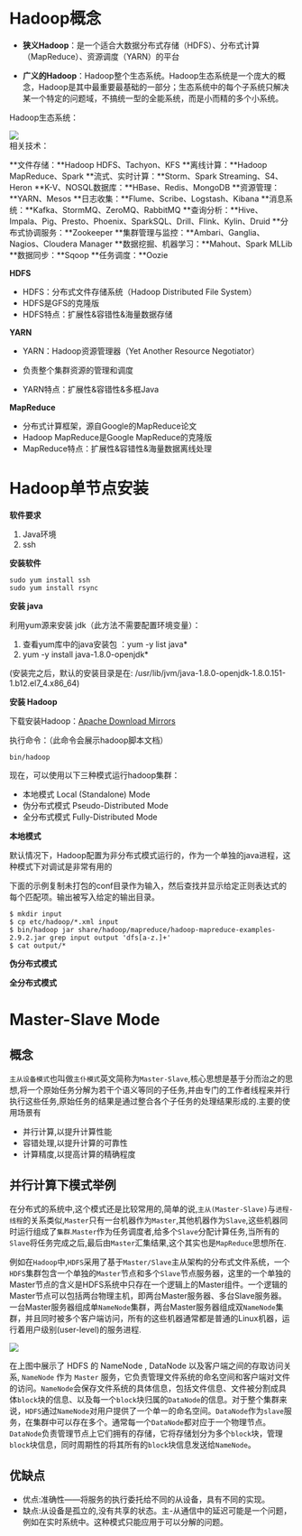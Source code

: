 # Hadoop概念

- **狭义Hadoop**：是一个适合大数据分布式存储（HDFS）、分布式计算（MapReduce）、资源调度（YARN）的平台

- **广义的Hadoop**：Hadoop整个生态系统。Hadoop生态系统是一个庞大的概念，Hadoop是其中最重要最基础的一部分；生态系统中的每个子系统只解决某一个特定的问题域，不搞统一型的全能系统，而是小而精的多个小系统。

Hadoop生态系统：

<div>
    <image src="img/hadoop.png"></image>
</div>
相关技术：

**文件存储：**Hadoop HDFS、Tachyon、KFS
**离线计算：**Hadoop MapReduce、Spark
**流式、实时计算：**Storm、Spark Streaming、S4、Heron
**K-V、NOSQL数据库：**HBase、Redis、MongoDB
**资源管理：**YARN、Mesos
**日志收集：**Flume、Scribe、Logstash、Kibana
**消息系统：**Kafka、StormMQ、ZeroMQ、RabbitMQ
**查询分析：**Hive、Impala、Pig、Presto、Phoenix、SparkSQL、Drill、Flink、Kylin、Druid
**分布式协调服务：**Zookeeper
**集群管理与监控：**Ambari、Ganglia、Nagios、Cloudera Manager
**数据挖掘、机器学习：**Mahout、Spark MLLib
**数据同步：**Sqoop
**任务调度：**Oozie

**HDFS**

- HDFS：分布式文件存储系统（Hadoop Distributed File System）
- HDFS是GFS的克隆版
- HDFS特点：扩展性&容错性&海量数据存储

**YARN**

- YARN：Hadoop资源管理器（Yet Another Resource Negotiator）

- 负责整个集群资源的管理和调度
- YARN特点：扩展性&容错性&多框Java

**MapReduce**

- 分布式计算框架，源自Google的MapReduce论文
- Hadoop MapReduce是Google MapReduce的克隆版
- MapReduce特点：扩展性&容错性&海量数据离线处理

# Hadoop单节点安装

**软件要求**

1. Java环境
2. ssh

**安装软件**

```
sudo yum install ssh
sudo yum install rsync
```

**安装 java**

利用yum源来安装 jdk（此方法不需要配置环境变量）：

1. 查看yum库中的java安装包 ：yum -y list java*
2. yum -y install java-1.8.0-openjdk*

(安装完之后，默认的安装目录是在: /usr/lib/jvm/java-1.8.0-openjdk-1.8.0.151-1.b12.el7_4.x86_64)

**安装 Hadoop**

下载安装Hadoop：[Apache Download Mirrors](http://www.apache.org/dyn/closer.cgi/hadoop/common/)

执行命令：（此命令会展示hadoop脚本文档）

```
bin/hadoop
```

现在，可以使用以下三种模式运行hadoop集群：

- 本地模式 Local (Standalone) Mode
- 伪分布式模式 Pseudo-Distributed Mode
- 全分布式模式 Fully-Distributed Mode

**本地模式**

默认情况下，Hadoop配置为非分布式模式运行的，作为一个单独的java进程，这种模式下对调试是非常有用的

下面的示例复制未打包的conf目录作为输入，然后查找并显示给定正则表达式的每个匹配项。输出被写入给定的输出目录。

```
$ mkdir input
$ cp etc/hadoop/*.xml input
$ bin/hadoop jar share/hadoop/mapreduce/hadoop-mapreduce-examples-2.9.2.jar grep input output 'dfs[a-z.]+'
$ cat output/*
```

**伪分布式模式**



**全分布式模式**

# Master-Slave Mode

## 概念

`主从设备模式`也叫做`主仆模式`英文简称为`Master-Slave`,核心思想是基于分而治之的思想,将一个原始任务分解为若干个语义等同的子任务,并由专门的工作者线程来并行执行这些任务,原始任务的结果是通过整合各个子任务的处理结果形成的.主要的使用场景有

- 并行计算,以提升计算性能
- 容错处理,以提升计算的可靠性
- 计算精度,以提高计算的精确程度

## 并行计算下模式举例

在分布式的系统中,这个模式还是比较常用的,简单的说,`主从(Master-Slave)`与`进程-线程`的关系类似,`Master`只有一台机器作为`Master`,其他机器作为`Slave`,这些机器同时运行组成了`集群`.`Master`作为任务调度者,给多个`Slave`分配计算任务,当所有的`Slave`将任务完成之后,最后由`Master`汇集结果,这个其实也是`MapReduce`思想所在.

例如在`Hadoop`中,`HDFS`采用了基于`Master/Slave`主从架构的分布式文件系统，一个`HDFS`集群包含一个单独的`Master`节点和多个`Slave`节点服务器，这里的一个单独的Master节点的含义是HDFS系统中只存在一个逻辑上的Master组件。一个逻辑的Master节点可以包括两台物理主机，即两台Master服务器、多台Slave服务器。一台Master服务器组成单`NameNode`集群，两台Master服务器组成双`NameNode`集群，并且同时被多个客户端访问，所有的这些机器通常都是普通的Linux机器，运行着用户级别(user-level)的服务进程.

<div>
    <image src="img/namenode-datanode.jpg"></image>
</div>



在上图中展示了 HDFS 的 NameNode , DataNode 以及客户端之间的存取访问关系, `NameNode` 作为 `Master` 服务，它负责管理文件系统的命名空间和客户端对文件的访问。`NameNode`会保存文件系统的具体信息，包括文件信息、文件被分割成具体`block`块的信息、以及每一个`block`块归属的`DataNode`的信息。对于整个集群来说，`HDFS`通过`NameNode`对用户提供了一个单一的命名空间。`DataNode`作为`slave`服务，在集群中可以存在多个。通常每一个`DataNode`都对应于一个物理节点。`DataNode`负责管理节点上它们拥有的存储，它将存储划分为多个`block`块，管理`block`块信息，同时周期性的将其所有的`block`块信息发送给`NameNode`。

## 优缺点

- 优点:准确性——将服务的执行委托给不同的从设备，具有不同的实现。
- 缺点:从设备是孤立的,没有共享的状态。主-从通信中的延迟可能是一个问题，例如在实时系统中。这种模式只能应用于可以分解的问题。